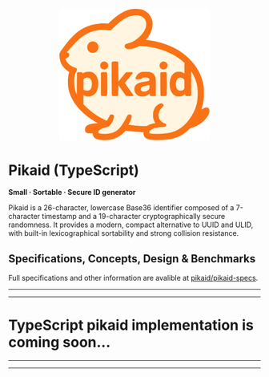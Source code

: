 <p align="center">
  <img src="logo.png" alt="pikaid" width="300" />
</p>

# Pikaid (TypeScript)

**Small · Sortable · Secure ID generator**

Pikaid is a 26-character, lowercase Base36 identifier composed of a 7-character timestamp and a 19-character cryptographically secure randomness. It provides a modern, compact alternative to UUID and ULID, with built-in lexicographical sortability and strong collision resistance.

## Specifications, Concepts, Design & Benchmarks
Full specifications and other information are avalible at [pikaid/pikaid-specs](https://github.com/pikaid/pikaid-specs).


---
---

# TypeScript pikaid implementation is coming soon...
---
---
